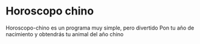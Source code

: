 # Horoscopo chino 
Horoscopo-chino es un programa muy simple, pero divertido
Pon tu año de nacimiento y obtendrás tu animal del año chino
